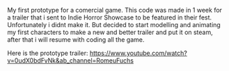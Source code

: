 My first prototype for a comercial game. This code was made in 1 week for a trailer that i sent to Indie Horror Showcase to be featured in their fest. 
Unfortunately i didnt make it. But decided to start modelling and animating my first characters to make a new and better trailer and put it on steam, after that i will resume with coding all the game.

Here is the prototype trailer: https://www.youtube.com/watch?v=0udX0bdFvNk&ab_channel=RomeuFuchs
